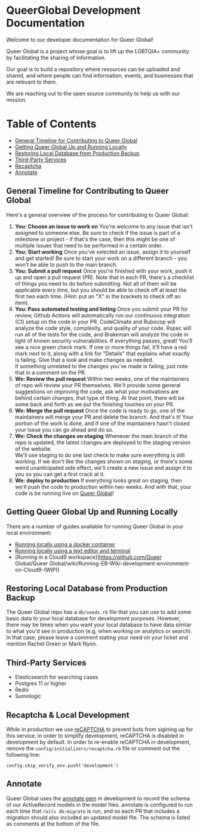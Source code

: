 # QueerGlobal Development Documentation

Welcome to our developer documentation for Queer Global!

Queer Global is a project whose goal is to lift up the LGBTQIA+ community by facilitating the sharing of information.

Our goal is to build a repository where resources can be uploaded and shared, and where people can find information, events, and businesses that are relevant to them. 

We are reaching out to the open source community to help us with our mission.


# Table of Contents
* [General Timeline for Contributing to Queer Global](#general-timeline-for-contributing-to-ebwiki)
* [Getting Queer Global Up and Running Locally](#getting-ebwiki-up-and-running-locally)
* [Restoring Local Database from Production Backup](#restoring-local-database-from-production-backup)
* [Third-Party Services](#third-party-services)
* [Recaptcha](#recaptcha)
* [Annotate](#annotate)

## General Timeline for Contributing to Queer Global

Here's a general overview of the process for contributing to Queer Global:

1. **You: Choose an issue to work on**
You're welcome to any issue that isn't assigned to someone else.  Be sure to check if the issue is part of a milestone or 
project - if that's the case, then this might be one of multiple issues that need to be performed in a certain order.
2. **You: Start working**
Once you've selected an issue, assign it to yourself and get started!  Be sure to start your work on a different branch - 
you won't be able to push to the main branch.
3. **You: Submit a pull request**
Once you're finished with your work, push it up and open a pull request (PR).  Note that in each PR, there's a checklist 
of things you need to do before submitting.  Not all of them will be applicable every time, but you should be able to 
check off at least the first two each time. (Hint: put an "X" in the brackets to check off an item).
4. **You: Pass automated testing and linting**
Once you submit your PR for review, Github Actions will automatically run our continuous integration (CI) setup on the 
code in your PR.  CodeClimate and Rubocop will analyze the code style, complexity, and quality of your code.  Rspec will 
run all of the tests for the code, and Brakeman will analyze the code in light of known security vulnerabilities.  If 
everything passes, great!  You'll see a nice green check mark.  If one or more things fail, it'll have a red mark next to 
it, along with a link for "Details" that explains what exactly is failing.  Give that a look and make changes as needed.  
If something unrelated to the changes you've made is failing, just note that in a comment on the PR.
5.  **We: Review the pull request**
Within two weeks, one of the maintainers of repo will review your PR themselves.  We'll provide some general suggestions 
on improving the code, ask what your motivations are behind certain changes, that type of thing.  At that point, there 
will be some back and forth as we put the finishing touches on your PR.
6.  **We: Merge the pull request**
Once the code is ready to go, one of the maintainers will merge your PR and delete the branch.  And that's it!  Your 
portion of the work is done, and if one of the maintainers hasn't closed your issue you can go ahead and do so.
7. **We: Check the changes on staging**
Whenever the main branch of the repo is updated, the latest changes are deployed to the staging version of the website.  
We'll use staging to do one last check to make sure everything is still working.  If we don't like the changes shown on 
staging, or there's some weird unanticipated side effect, we'll create a new issue and assign it to you so you can get a 
first crack at it.
8. **We: deploy to production**
If everything looks great on staging, then we'll push the code to production within two weeks.  And with that, your code 
is be running live on [Queer Global](https://ebwiki.org)!

## Getting Queer Global Up and Running Locally

There are a number of guides available for running Queer Global in your local environment:
* [Running locally using a docker container](SETUP_LOCALLY.md)
* [Running locally using a text editor and terminal](SETUP_LOCALLY_FULLSTACK.md)
* [Running in a Cloud9 
workspace](https://github.com/Queer Global/Queer Global/wiki/Running-EB-Wiki-development-environment-on-Cloud9-(WIP))

## Restoring Local Database from Production Backup

The Queer Global repo has a `db/seeds.rb` file that you can use to add some basic data to your local database for development 
purposes.  However, there may be times when you want your local database to have data similar to what you'd see in 
production (e.g, when working on analytics or search).  In that case, please leave a comment stating your need on your 
ticket and mention Rachel Green or Mark Nyon.

## Third-Party Services
* Elasticsearch for searching cases
* Postgres 11 or higher
* Redis
* Sumologic

## Recaptcha & Local Development

While in production we use [reCAPTCHA](https://www.google.com/recaptcha) to
prevent bots from sigining up for this service, in order to simplify
development, reCAPTCHA is disabled in development by default.  In order
to re-enable reCAPTCHA in development, remove the `config/initializers/recaptcha.rb`
file or comment out the following line:
```
config.skip_verify_env.push('development')
```

## Annotate
Queer Global uses the [annotate gem](https://github.com/ctran/annotate_models) in development to record the schema of our 
ActiveRecord models in the model files.  annotate is configured to run each time that `rails db:migrate` is run, and so 
each PR that includes a migration should also included an updated model file.  The schema is listed as comments at the 
bottom of the file.
